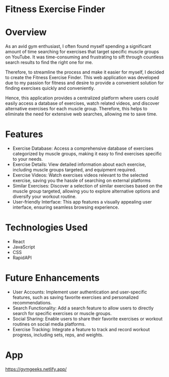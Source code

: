 # Fitness Exercise Finder

# Overview

As an avid gym enthusiast, I often found myself spending a significant amount of time searching for exercises that target specific muscle groups on YouTube. It was time-consuming and frustrating to sift through countless search results to find the right one for me. 

Therefore, to streamline the process and make it easier for myself, I decided to create the Fitness Exercise Finder. This web application was developed due to my passion for fitness and desire to provide a convenient solution for finding exercises quickly and conveniently.

Hence, this application provides a centralized platform where users could easily access a database of exercises, watch related videos, and discover alternative exercises for each muscle group. Therefore, this helps to eliminate the need for extensive web searches, allowing me to save time.

# Features

- Exercise Database: Access a comprehensive database of exercises categorized by muscle groups, making it easy to find exercises specific to your needs.
- Exercise Details: View detailed information about each exercise, including muscle groups targeted, and equipment required.
- Exercise Videos: Watch exercises videos relevant to the selected exercise, saving you the hassle of searching on external platforms
- Similar Exercises: Discover a selection of similar exercises based on the muscle group targeted, allowing you to explore alternative options and diversify your workout routine.
- User-friendly Interface: This app features a visually appealing user interface, ensuring seamless browsing experience.

# Technologies Used

- React
- JavaScript
- CSS
- RapidAPI

# Future Enhancements

- User Accounts: Implement user authentication and user-specific features, such as saving favorite exercises and personalized recommendations.
- Search Functionality: Add a search feature to allow users to directly search for specific exercises or muscle groups.
- Social Sharing: Enable users to share their favorite exercises or workout routines on social media platforms.
- Exercise Tracking: Integrate a feature to track and record workout progress, including sets, reps, and weights.

# App

https://gymgeeks.netlify.app/
